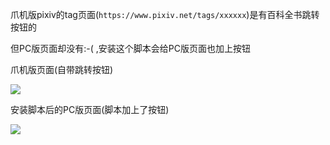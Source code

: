 爪机版pixiv的tag页面(`https://www.pixiv.net/tags/xxxxxx`)是有百科全书跳转按钮的

但PC版页面却没有:-( ,安装这个脚本会给PC版页面也加上按钮

爪机版页面(自带跳转按钮)

<img src="https://pic.rmb.bdstatic.com/bjh/3251ccb01891ee4ea677e389e7f61bac.png">

<br>

安装脚本后的PC版页面(脚本加上了按钮)

<img src="https://pic.rmb.bdstatic.com/bjh/13eee6f9cba6a3d53206a9664445c63b.png">